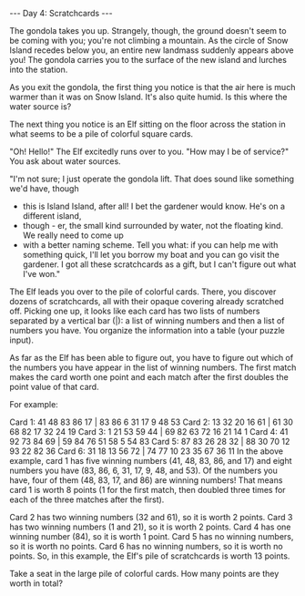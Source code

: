 --- Day 4: Scratchcards ---

The gondola takes you up. Strangely, though, the ground doesn't seem to be coming with you; 
you're not climbing a mountain. As the circle of Snow Island recedes below you, an entire new landmass 
suddenly appears above you! The gondola carries you to the surface of the new island and lurches into the 
station.

As you exit the gondola, the first thing you notice is that the air here is much warmer than it was on Snow 
Island. It's also quite humid. Is this where the water source is?

The next thing you notice is an Elf sitting on the floor across the station in what seems to be a pile
of colorful square cards.

"Oh! Hello!" The Elf excitedly runs over to you. "How may I be of service?" You ask about water sources.

"I'm not sure; I just operate the gondola lift. That does sound like something we'd have, though 
- this is Island Island, after all! I bet the gardener would know. He's on a different island, 
- though - er, the small kind surrounded by water, not the floating kind. We really need to come up 
- with a better naming scheme. Tell you what: if you can help me with something quick, I'll let you borrow my boat and you can go visit the gardener. I got all these scratchcards as a gift, but I can't figure out what I've won."

The Elf leads you over to the pile of colorful cards. There, you discover dozens of scratchcards, 
all with their opaque covering already scratched off. Picking one up, it looks like each card has 
two lists of numbers separated by a vertical bar (|): a list of winning numbers and then a list of 
numbers you have. You organize the information into a table (your puzzle input).

As far as the Elf has been able to figure out, you have to figure out which of the numbers you have 
appear in the list of winning numbers. The first match makes the card worth one point and each match 
after the first doubles the point value of that card.

For example:

Card 1: 41 48 83 86 17 | 83 86  6 31 17  9 48 53
Card 2: 13 32 20 16 61 | 61 30 68 82 17 32 24 19
Card 3:  1 21 53 59 44 | 69 82 63 72 16 21 14  1
Card 4: 41 92 73 84 69 | 59 84 76 51 58  5 54 83
Card 5: 87 83 26 28 32 | 88 30 70 12 93 22 82 36
Card 6: 31 18 13 56 72 | 74 77 10 23 35 67 36 11
In the above example, card 1 has five winning numbers (41, 48, 83, 86, and 17) and eight numbers 
you have (83, 86, 6, 31, 17, 9, 48, and 53). Of the numbers you have, four of them (48, 83, 17, and 86) 
are winning numbers! That means card 1 is worth 8 points (1 for the first match, then doubled three 
times for each of the three matches after the first).

Card 2 has two winning numbers (32 and 61), so it is worth 2 points.
Card 3 has two winning numbers (1 and 21), so it is worth 2 points.
Card 4 has one winning number (84), so it is worth 1 point.
Card 5 has no winning numbers, so it is worth no points.
Card 6 has no winning numbers, so it is worth no points.
So, in this example, the Elf's pile of scratchcards is worth 13 points.

Take a seat in the large pile of colorful cards. How many points are they worth in total?